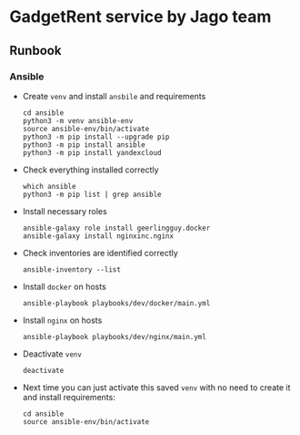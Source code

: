 # GadgetRent service by Jago team

## Runbook

### Ansible
* Create `venv` and install `ansbile` and requirements
    ```shell
    cd ansible
    python3 -m venv ansible-env
    source ansible-env/bin/activate
    python3 -m pip install --upgrade pip
    python3 -m pip install ansible
    python3 -m pip install yandexcloud
    ```

* Check everything installed correctly
    ```shell
    which ansible
    python3 -m pip list | grep ansible
    ```

* Install necessary roles
    ```shell
    ansible-galaxy role install geerlingguy.docker
    ansible-galaxy install nginxinc.nginx 
    ```

* Check inventories are identified correctly
    ```shell
    ansible-inventory --list
    ``` 

* Install `docker` on hosts
    ```shell
    ansible-playbook playbooks/dev/docker/main.yml
    ``` 

* Install `nginx` on hosts
    ```shell
    ansible-playbook playbooks/dev/nginx/main.yml
    ``` 

* Deactivate `venv`
    ```shell
    deactivate
    ```

* Next time you can just activate this saved `venv` with no need to create it and install requirements:
    ```shell
    cd ansible
    source ansible-env/bin/activate
    ```